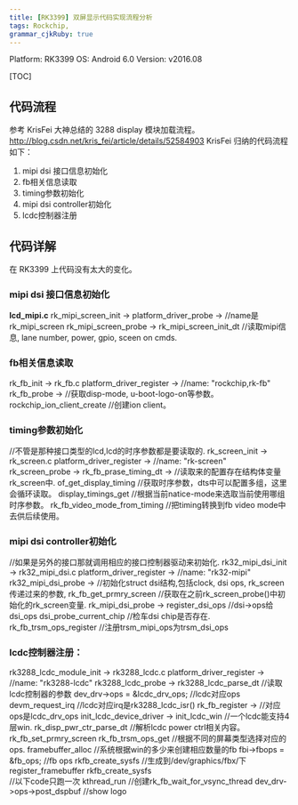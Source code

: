```yaml
---
title: [RK3399] 双屏显示代码实现流程分析
tags: Rockchip,
grammar_cjkRuby: true
---
```

Platform: RK3399 
OS: Android 6.0 
Version: v2016.08

[TOC]

## 代码流程
参考 KrisFei 大神总结的 3288 display 模块加载流程。
http://blog.csdn.net/kris_fei/article/details/52584903
KrisFei 归纳的代码流程如下：

1. mipi dsi 接口信息初始化
2. fb相关信息读取
3. timing参数初始化
4. mipi dsi controller初始化
5. lcdc控制器注册

## 代码详解
在 RK3399 上代码没有太大的变化。
### mipi dsi 接口信息初始化
**lcd_mipi.c**
rk_mipi_screen_init    -> 
    platform_driver_probe  ->    //name是rk_mipi_screen
        rk_mipi_screen_probe  ->
            rk_mipi_screen_init_dt    //读取mipi信息, lane number, power, gpio, sceen on cmds.
			
### fb相关信息读取
rk_fb_init ->    rk_fb.c
    platform_driver_register ->    //name: "rockchip,rk-fb"
        rk_fb_probe ->    //获取disp-mode, u-boot-logo-on等参数。
            rockchip_ion_client_create    //创建ion client。
        
### timing参数初始化
//不管是那种接口类型的lcd,lcd的时序参数都是要读取的.
rk_screen_init ->    rk_screen.c
    platform_driver_register ->    //name: "rk-screen"
        rk_screen_probe ->
            rk_fb_prase_timing_dt ->    //读取来的配置存在结构体变量rk_screen中.
                of_get_display_timing    //获取时序参数，dts中可以配置多组，这里会循环读取。
                display_timings_get    //根据当前natice-mode来选取当前使用哪组时序参数。
                rk_fb_video_mode_from_timing    //把timing转换到fb video mode中去供后续使用。

### mipi dsi controller初始化
//如果是另外的接口那就调用相应的接口控制器驱动来初始化.
rk32_mipi_dsi_init ->    rk32_mipi_dsi.c
    platform_driver_register ->    //name: "rk32-mipi"
        rk32_mipi_dsi_probe ->    //初始化struct dsi结构,包括clock, dsi ops, rk_screen传递过来的参数,
            rk_fb_get_prmry_screen    //获取在之前rk_screen_probe()中初始化的rk_screen变量.
            rk_mipi_dsi_probe ->
                register_dsi_ops    //dsi->ops给dsi_ops
                dsi_probe_current_chip    //检车dsi chip是否存在.
            rk_fb_trsm_ops_register        //注册trsm_mipi_ops为trsm_dsi_ops

### lcdc控制器注册：
rk3288_lcdc_module_init ->    rk3288_lcdc.c
    platform_driver_register ->    //name: "rk3288-lcdc"
        rk3288_lcdc_probe ->
            rk3288_lcdc_parse_dt    //读取lcdc控制器的参数
            dev_drv->ops = &lcdc_drv_ops;    //lcdc对应ops
            devm_request_irq    //lcdc对应irq是rk3288_lcdc_isr()
            rk_fb_register    -> //对应ops是lcdc_drv_ops
                init_lcdc_device_driver ->
                    init_lcdc_win    //一个lcdc能支持4层win.
                    rk_disp_pwr_ctr_parse_dt    //解析lcdc power ctrl相关内容。
                    rk_fb_set_prmry_screen
                    rk_fb_trsm_ops_get    //根据不同的屏幕类型选择对应的ops.
                framebuffer_alloc    //系统根据win的多少来创建相应数量的fb
                fbi->fbops = &fb_ops;    //fb ops
                rkfb_create_sysfs    //生成到/dev/graphics/fbx/下
                register_framebuffer
                rkfb_create_sysfs    
                //以下code只跑一次
                kthread_run    //创建rk_fb_wait_for_vsync_thread
                dev_drv->ops->post_dspbuf    //show logo


